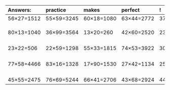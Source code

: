 | Answers: | practice | makes | perfect | ! |
| :--- | :--- | :--- | :--- | :--- |
| 56×27=1512 | 55×59=3245 | 60×18=1080 | 63×44=2772 | 37×61=2257 | 
|   |   |   |   |   | 
|   |   |   |   |   | 
|   |   |   |   |   | 
| 80×13=1040 | 36×99=3564 | 13×20=260 | 42×60=2520 | 23×27=621 | 
|   |   |   |   |   | 
|   |   |   |   |   | 
|   |   |   |   |   | 
|   |   |   |   |   | 
| 23×22=506 | 22×59=1298 | 55×33=1815 | 74×53=3922 | 30×99=2970 | 
|   |   |   |   |   | 
|   |   |   |   |   | 
|   |   |   |   |   | 
|   |   |   |   |   | 
| 77×58=4466 | 83×16=1328 | 17×90=1530 | 27×42=1134 | 25×53=1325 | 
|   |   |   |   |   | 
|   |   |   |   |   | 
|   |   |   |   |   | 
|   |   |   |   |   | 
| 45×55=2475 | 76×69=5244 | 66×41=2706 | 43×68=2924 | 44×88=3872 | 
